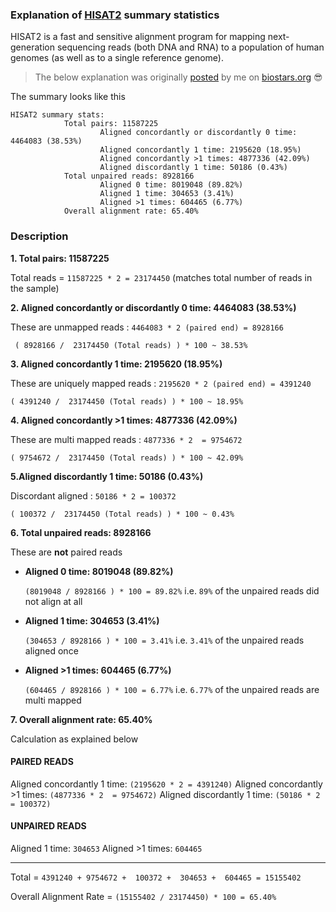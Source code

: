 
### Explanation of [HISAT2](https://ccb.jhu.edu/software/hisat2/index.shtml) summary statistics 

HISAT2 is a fast and sensitive alignment program for mapping next-generation sequencing reads (both DNA and RNA) to a population of human genomes (as well as to a single reference genome).

> The below explanation was originally [posted](https://www.biostars.org/p/313264/#313355) by me on [biostars.org](www.biostars.org) :sunglasses:

The summary looks like this

```
HISAT2 summary stats:
            Total pairs: 11587225
                    Aligned concordantly or discordantly 0 time: 4464083 (38.53%)
                    Aligned concordantly 1 time: 2195620 (18.95%)
                    Aligned concordantly >1 times: 4877336 (42.09%)
                    Aligned discordantly 1 time: 50186 (0.43%)
            Total unpaired reads: 8928166
                    Aligned 0 time: 8019048 (89.82%)
                    Aligned 1 time: 304653 (3.41%)
                    Aligned >1 times: 604465 (6.77%)
            Overall alignment rate: 65.40%

```

### Description


**1. Total pairs: 11587225** 

Total reads = `11587225 * 2 = 23174450` (matches total number of reads in the sample)


**2. Aligned concordantly or discordantly 0 time: 4464083 (38.53%)**

These are unmapped reads :  `4464083 * 2 (paired end) = 8928166`

  

     ( 8928166 /  23174450 (Total reads) ) * 100 ~ 38.53%

**3. Aligned concordantly 1 time: 2195620 (18.95%)**

These are uniquely mapped reads : `2195620 * 2 (paired end) = 4391240`

   

    ( 4391240 /  23174450 (Total reads) ) * 100 ~ 18.95%

**4. Aligned concordantly >1 times: 4877336 (42.09%)**

These are multi mapped reads : `4877336 * 2  = 9754672`

    ( 9754672 /  23174450 (Total reads) ) * 100 ~ 42.09%

**5.Aligned discordantly 1 time: 50186 (0.43%)**

Discordant aligned : `50186 * 2 = 100372`

    ( 100372 /  23174450 (Total reads) ) * 100 ~ 0.43%

**6. Total unpaired reads: 8928166**

These are **not** paired reads

 - **Aligned 0 time: 8019048 (89.82%)**

    `(8019048 / 8928166 ) * 100 = 89.82%`  i.e. `89%` of the unpaired reads did not align at all

 - **Aligned 1 time: 304653 (3.41%)** 

    `(304653 / 8928166 ) * 100 = 3.41%`  i.e. `3.41%` of the unpaired reads aligned once

 - **Aligned >1 times: 604465 (6.77%)**

    `(604465 / 8928166 ) * 100 = 6.77%`  i.e. `6.77%` of the unpaired reads are multi mapped


**7. Overall alignment rate: 65.40%**

Calculation as explained below

#### PAIRED READS

Aligned concordantly 1 time: `(2195620 * 2 = 4391240)`
Aligned concordantly >1 times: `(4877336 * 2  = 9754672)`
Aligned discordantly 1 time: `(50186 * 2 = 100372)`

#### UNPAIRED READS

Aligned 1 time: `304653`
Aligned >1 times: `604465`

----------

Total = `4391240 + 9754672 +  100372 +  304653 +  604465 = 15155402`
    
Overall Alignment Rate = `(15155402 / 23174450) * 100 = 65.40%`
